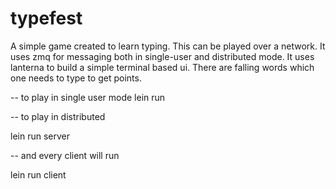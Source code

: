 # typefest

A simple game created to learn typing. This can be played over a network. It uses zmq for messaging both in single-user and distributed mode.
It uses lanterna to build a simple terminal based ui. There are falling words which one needs to type to get points.

-- to play in single user mode
lein run

-- to play in distributed 

lein run server

-- and every client will run

lein run client